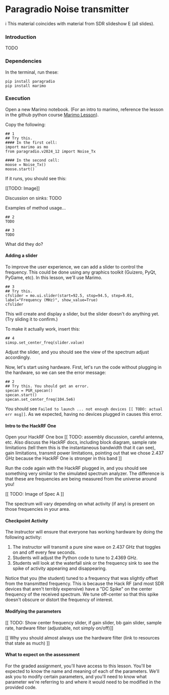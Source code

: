 # Paragradio Noise transmitter

ℹ️ This material coincides with material from SDR slideshow E (all slides).

### Introduction

TODO

### Dependencies

In the terminal, run these:

```
pip install paragradio
pip install marimo
```

### Execution

Open a new Marimo notebook. (For an intro to marimo, reference the lesson in the github python course [Marimo Lesson](https://github.com/python-can-define-radio/python-course/blob/main/classroom_activities/Ch02_Advanced/01_marimo.md)).

Copy the following:

```python3
## 1
## Try this.
#### In the first cell:
import marimo as mo
from paragradio.v2024_12 import Noise_Tx

#### In the second cell:
moose = Noise_Tx()
moose.start()
```

If it runs, you should see this:

[[TODO: Image]]

Discussion on sinks: TODO

Examples of method usage...

```python3
## 2
TODO
```

```python3
## 3
TODO
```

What did they do?

#### Adding a slider

To improve the user experience, we can add a slider to control the frequency. This could be done using any graphics toolkit (Guizero, PyQt, PyGame, etc). In this lesson, we'll use Marimo.

```python3
## 3
## Try this.
cfslider = mo.ui.slider(start=92.5, stop=94.5, step=0.01, label="Frequency (MHz)", show_value=True)
cfslider
```

This will create and display a slider, but the slider doesn't do anything yet. (Try sliding it to confirm.)

To make it actually work, insert this:

```python3
## 4
simsp.set_center_freq(slider.value)
```

Adjust the slider, and you should see the view of the spectrum adjust accordingly.

Now, let's start using hardware. First, let's run the code without plugging in the hardware, so we can see the error message:

```python3
## 2
## Try this. You should get an error.
specan = PGR_specan()
specan.start()
specan.set_center_freq(104.5e6)
```

You should see `Failed to launch ... not enough devices [[ TODO: actual err msg]]`. As we expected, having no devices plugged in causes this error.

#### Intro to the HackRF One

Open your HackRF One box [[ TODO: assembly discussion, careful antenna, etc. Also discuss the HackRF docs, including block diagram, sample rate limitations (tell them this is the instantaneous bandwidth that it can see), gain limitations, transmit power limitations, pointing out that we chose 2.437 GHz because the HackRF One is stronger in this band ]]

Run the code again with the HackRF plugged in, and you should see something very similar to the simulated spectrum analyzer. The difference is that these are frequencies are being measured from the universe around you!

[[ TODO: Image of Spec A ]]

The spectrum will vary depending on what activity (if any) is present on those frequencies in your area.

#### Checkpoint Activity

The instructor will ensure that everyone has working hardware by doing the following activity:

1. The instructor will transmit a pure sine wave on 2.437 GHz that toggles on and off every few seconds.
2. Students will adjust the Python code to tune to 2.4369 GHz.
3. Students will look at the waterfall sink or the frequency sink to see the spike of activity appearing and disappearing.

Notice that you (the student) tuned to a frequency that was slightly offset from the transmitted frequency. This is because the Hack RF (and most SDR devices that aren't terribly expensive) have a "DC Spike" on the center frequency of the received spectrum. We tune off-center so that this spike doesn't obscure or distort the frequency of interest.

#### Modifying the parameters

[[ TODO: Show center frequency slider, if gain slider, bb gain slider, sample rate, hardware filter (adjustable, not simply on/off)]]

[[ Why you should almost always use the hardware filter (link to resources that state as much) ]]

#### What to expect on the assessment

For the graded assignment, you'll have access to this lesson. You'll be expected to know the name and meaning of each of the parameters. We'll ask you to modify certain parameters, and you'll need to know what parameter we're referring to and where it would need to be modified in the provided code.

[^1]:  As we'll see in the waterfall view, the channel width for WBFM broadcasting in the United States is standardized to be 200 kHz. As [this article from the FCC describes](https://www.fcc.gov/media/radio/fm-frequencies-end-odd-decimal), this is why stations are always spaced by 0.2 MHz (200 kHz). Most stations use less than the full 200 kHz channel width in order to respect neighboring stations.